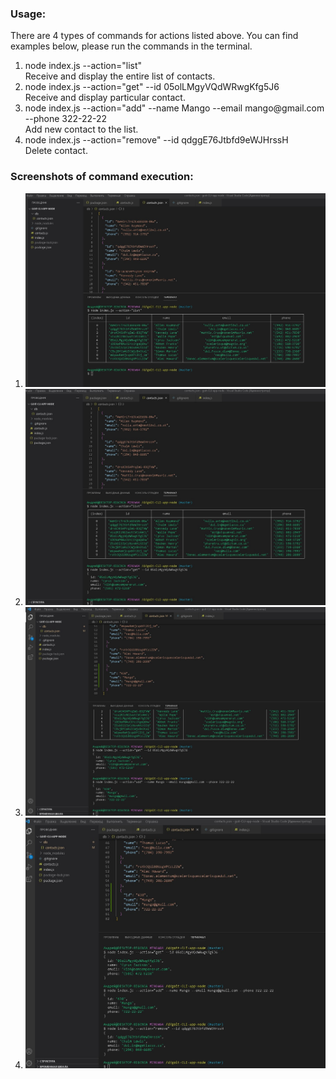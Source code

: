 <h3>Usage:</h3>
<p>There are 4 types of commands for actions listed above. You can find examples below, please run the commands in the terminal. </p>
<ol>
<li>node index.js --action="list"<br>Receive and display the entire list of contacts.</br></li>
<li>node index.js --action="get" --id 05olLMgyVQdWRwgKfg5J6<br>Receive and display particular contact.</br></li>
<li>node index.js --action="add" --name Mango --email mango@gmail.com --phone 322-22-22<br>Add new contact to the list.</br></li>
<li>node index.js --action="remove" --id qdggE76Jtbfd9eWJHrssH<br>Delete contact.</br></li>
</ol>

<h3>Screenshots of command execution:</h3>
<ol>
<li><img src="./screenshots/1.jpg" width="500"></li>
<li><img src="./screenshots/2.jpg" width="500"></li>
<li><img src="./screenshots/3.jpg" width="500"></li>
<li><img src="./screenshots/4.jpg" width="500"></li>
</ol>
